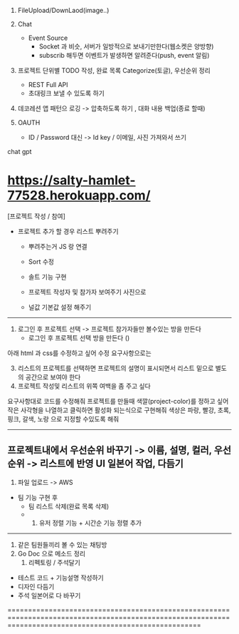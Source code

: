 1. FileUpload/DownLaod(image..)
2. Chat
   - Event Source
     - Socket 과 비슷, 서버가 일방적으로 보내기만한다(웹소켓은 양방향)
     - subscrib 해두면 이벤트가 발생하면 알려준다(push, event 알림)
3. 프로젝트 단위별 TODO 작성, 완료 목록 Categorize(토글), 우선순위 정리
   - REST Full API
   - 초대링크 보낼 수 있도록 하기
4. 데코레션 앱 패턴으 로깅 -> 압축하도록 하기 , 대화 내용 백업(종료 할때)

5. OAUTH
   - ID / Password 대신 -> Id key / 이메일, 사진 가져와서 쓰기

chat gpt 


https://salty-hamlet-77528.herokuapp.com/
===========================================================================================================================================================
[프로젝트 작성 / 참여]
- 프로젝트 추가 할 경우 리스트 뿌려주기
	- 뿌려주는거 JS 랑 연결 
	- Sort 수정
	
	
	
	- 솔트 기능 구현
	- 프로젝트 작성자 및 참가자 보여주기 사진으로	
  - 널값 기본값 설정 해주기
---------------------------------------------------------------------------------------------------------------------------------------------------------




1. 로그인 후 프로젝트 선택 -> 프로젝트 참가자들만 볼수있는 방을 만든다
   - 로그인 후 프로젝트 선택 방을 만든다 ()


아래 html 과 css를 수정하고 싶어 
수정 요구사항으로는 

3. 리스트의 프로젝트를 선택하면 프로젝트의 설명이 표시되면서 리스트 밑으로 별도의 공간으로 보여야 한다
4. 프로젝트 작성및 리스트의 위쪽 여백을 좀 주고 싶다


요구사항대로 코드를 수정해줘 프로젝트를 만들때 색깔(project-color)를 정하고 싶어 작은 사각형을 나열하고 클릭하면 활성화 되는식으로 구현해줘
색상은 파랑, 빨강, 초록, 핑크, 갈색, 노랑 으로 지정할 수있도록 해줘




----------------------------------------------------------------------
프로젝트내에서 우선순위 바꾸기 -> 이름, 설명, 컬러, 우선순위 -> 리스트에 반영
UI 일본어 작업, 다듬기
---------------------------------------------------------------------------------------------------------------------
1. 파일 업로드 -> AWS

- 팀 기능 구현 후 
  - 팀 리스트 삭제(완료 목록 삭제)
  - 1. 유저 정렬 기능 + 시간순 기능 정렬 추가
---------------------------------------------------------------------------------------------------------------------
1. 같은 팀원들끼리 볼 수 있는 채팅방
2. Go Doc 으로 메소드 정리
   1. 리펙토링 / 주석달기
- 테스트 코드 + 기능설명 작성하기
- 디자인 다듬기 
- 주석 일본어로 다 바꾸기


===========================================================================================================================================================